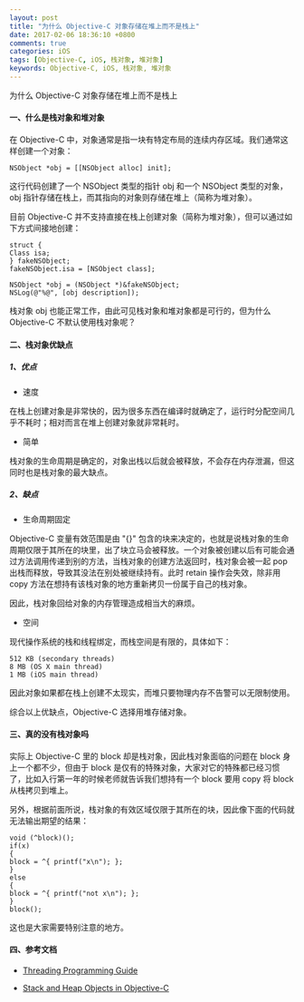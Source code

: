 ```yaml
---
layout: post
title: "为什么 Objective-C 对象存储在堆上而不是栈上"
date: 2017-02-06 18:36:10 +0800
comments: true
categories: iOS
tags: [Objective-C, iOS, 栈对象, 堆对象]
keywords: Objective-C, iOS, 栈对象, 堆对象
---
```


为什么 Objective-C 对象存储在堆上而不是栈上

#### 一、什么是栈对象和堆对象

在 Objective-C 中，对象通常是指一块有特定布局的连续内存区域。我们通常这样创建一个对象：

```
NSObject *obj = [[NSObject alloc] init];
```

这行代码创建了一个 NSObject 类型的指针 obj 和一个 NSObject 类型的对象，obj 指针存储在栈上，而其指向的对象则存储在堆上（简称为堆对象）。

目前 Objective-C 并不支持直接在栈上创建对象（简称为堆对象），但可以通过如下方式间接地创建：

```
struct {
Class isa;
} fakeNSObject;
fakeNSObject.isa = [NSObject class];

NSObject *obj = (NSObject *)&fakeNSObject;
NSLog(@"%@", [obj description]);
```

栈对象 obj 也能正常工作，由此可见栈对象和堆对象都是可行的，但为什么 Objective-C 不默认使用栈对象呢？

<!-- more -->

#### 二、栈对象优缺点

##### 1、优点

* 速度

在栈上创建对象是非常快的，因为很多东西在编译时就确定了，运行时分配空间几乎不耗时；相对而言在堆上创建对象就非常耗时。

* 简单

栈对象的生命周期是确定的，对象出栈以后就会被释放，不会存在内存泄漏，但这同时也是栈对象的最大缺点。

##### 2、缺点

* 生命周期固定

Objective-C 变量有效范围是由 "{}" 包含的块来决定的，也就是说栈对象的生命周期仅限于其所在的块里，出了块立马会被释放。一个对象被创建以后有可能会通过方法调用传递到别的方法，当栈对象的创建方法返回时，栈对象会被一起 pop 出栈而释放，导致其没法在别处被继续持有。此时 retain 操作会失效，除非用 copy 方法在想持有该栈对象的地方重新拷贝一份属于自己的栈对象。

因此，栈对象回给对象的内存管理造成相当大的麻烦。

* 空间

现代操作系统的栈和线程绑定，而栈空间是有限的，具体如下：

```
512 KB (secondary threads)
8 MB (OS X main thread)
1 MB (iOS main thread)
```

因此对象如果都在栈上创建不太现实，而堆只要物理内存不告警可以无限制使用。


综合以上优缺点，Objective-C 选择用堆存储对象。

#### 三、真的没有栈对象吗

实际上 Objective-C 里的 block 却是栈对象，因此栈对象面临的问题在 block 身上一个都不少，但由于 block 是仅有的特殊对象，大家对它的特殊都已经习惯了，比如入行第一年的时候老师就告诉我们想持有一个 block 要用 copy 将 block 从栈拷贝到堆上。

另外，根据前面所说，栈对象的有效区域仅限于其所在的块，因此像下面的代码就无法输出期望的结果：

```
void (^block)();
if(x)
{
block = ^{ printf("x\n"); };
}
else
{
block = ^{ printf("not x\n"); };
}
block();
```

这也是大家需要特别注意的地方。

#### 四、参考文档

* [Threading Programming Guide](https://developer.apple.com/library/content/documentation/Cocoa/Conceptual/Multithreading/CreatingThreads/CreatingThreads.html#//apple_ref/doc/uid/10000057i-CH15-SW2)

* [Stack and Heap Objects in Objective-C](https://www.mikeash.com/pyblog/friday-qa-2010-01-15-stack-and-heap-objects-in-objective-c.html)


